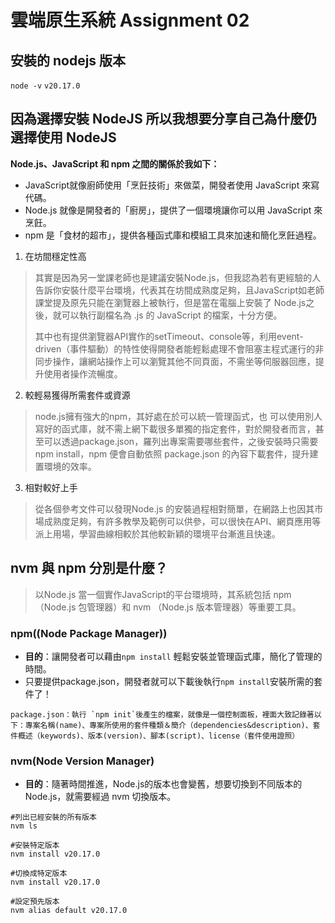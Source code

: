 # 雲端原生系統 Assignment 02

## 安裝的 nodejs 版本
`node -v`
`v20.17.0`

## 因為選擇安裝 NodeJS 所以我想要分享自己為什麼仍選擇使用 NodeJS


**Node.js、JavaScript 和 npm 之間的關係於我如下：**
- JavaScript就像廚師使用「烹飪技術」來做菜，開發者使用 JavaScript 來寫代碼。
- Node.js 就像是開發者的「廚房」，提供了一個環境讓你可以用 JavaScript 來烹飪。
- npm 是「食材的超市」，提供各種函式庫和模組工具來加速和簡化烹飪過程。


1. 在坊間穩定性高
>其實是因為另一堂課老師也是建議安裝Node.js，但我認為若有更經驗的人告訴你安裝什麼平台環境，代表其在坊間成熟度足夠，且JavaScript如老師課堂提及原先只能在瀏覽器上被執行，但是當在電腦上安裝了 Node.js之後，就可以執行副檔名為 .js 的 JavaScript 的檔案，十分方便。
>
>其中也有提供瀏覽器API實作的setTimeout、console等，利用event-driven（事件驅動）的特性使得開發者能輕鬆處理不會阻塞主程式運行的非同步操作，讓網站操作上可以瀏覽其他不同頁面，不需坐等伺服器回應，提升使用者操作流暢度。
>
2. 較輕易獲得所需套件或資源
>node.js擁有強大的npm，其好處在於可以統一管理函式，也
可以使用別人寫好的函式庫，就不需上網下載很多單獨的指定套件，對於開發者而言，甚至可以透過package.json，羅列出專案需要哪些套件，之後安裝時只需要 npm install，npm 便會自動依照 package.json 的內容下載套件，提升建置環境的效率。
>
3. 相對較好上手
>從各個參考文件可以發現Node.js 的安裝過程相對簡單，在網路上也因其市場成熟度足夠，有許多教學及範例可以供參，可以很快在API、網頁應用等派上用場，學習曲線相較於其他較新穎的環境平台漸進且快速。
>

## nvm 與 npm 分別是什麼？
>以Node.js 當一個實作JavaScript的平台環境時，其系統包括 npm （Node.js 包管理器）和 nvm （Node.js 版本管理器）等重要工具。
>

### npm((Node Package Manager))
- **目的**：讓開發者可以藉由`npm install` 輕鬆安裝並管理函式庫，簡化了管理的時間。
- 只要提供package.json，開發者就可以下載後執行`npm install`安裝所需的套件了！
```
package.json：執行 `npm init`後產生的檔案，就像是一個控制面板，裡面大致記錄著以下：專案名稱(name)、專案所使用的套件種類＆簡介（dependencies&description)、套件概述（keywords)、版本(version)、腳本(script)、license（套件使用證照）
```

### nvm(Node Version Manager)
- **目的**：隨著時間推進，Node.js的版本也會變舊，想要切換到不同版本的Node.js，就需要經過 nvm 切換版本。

``` 
#列出已經安裝的所有版本
nvm ls

#安裝特定版本
nvm install v20.17.0

#切換成特定版本
nvm install v20.17.0

#設定預先版本
nvm alias default v20.17.0
```